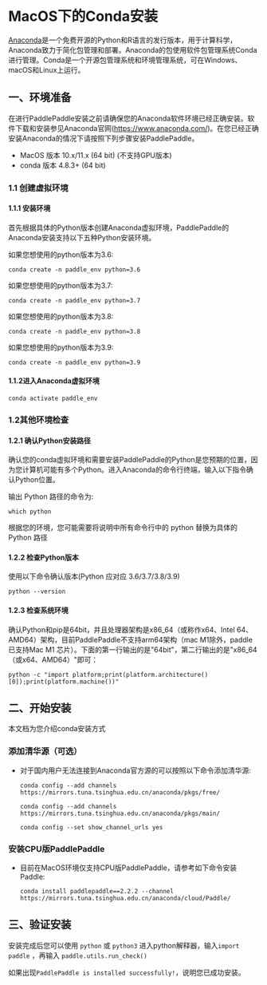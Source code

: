 # MacOS下的Conda安装

[Anaconda](https://www.anaconda.com/)是一个免费开源的Python和R语言的发行版本，用于计算科学，Anaconda致力于简化包管理和部署。Anaconda的包使用软件包管理系统Conda进行管理。Conda是一个开源包管理系统和环境管理系统，可在Windows、macOS和Linux上运行。

## 一、环境准备

在进行PaddlePaddle安装之前请确保您的Anaconda软件环境已经正确安装。软件下载和安装参见Anaconda官网(https://www.anaconda.com/)。在您已经正确安装Anaconda的情况下请按照下列步骤安装PaddlePaddle。

* MacOS 版本 10.x/11.x (64 bit) (不支持GPU版本)
* conda 版本 4.8.3+ (64 bit)

### 1.1 创建虚拟环境

#### 1.1.1 安装环境

首先根据具体的Python版本创建Anaconda虚拟环境，PaddlePaddle的Anaconda安装支持以下五种Python安装环境。


如果您想使用的python版本为3.6:

```
conda create -n paddle_env python=3.6
```

如果您想使用的python版本为3.7:

```
conda create -n paddle_env python=3.7
```

如果您想使用的python版本为3.8:

```
conda create -n paddle_env python=3.8
```

如果您想使用的python版本为3.9:

```
conda create -n paddle_env python=3.9
```


#### 1.1.2进入Anaconda虚拟环境


```
conda activate paddle_env
```



### 1.2其他环境检查

#### 1.2.1 确认Python安装路径

确认您的conda虚拟环境和需要安装PaddlePaddle的Python是您预期的位置，因为您计算机可能有多个Python。进入Anaconda的命令行终端，输入以下指令确认Python位置。

输出 Python 路径的命令为:

```
which python
```

根据您的环境，您可能需要将说明中所有命令行中的 python 替换为具体的 Python 路径



#### 1.2.2 检查Python版本

使用以下命令确认版本(Python 应对应 3.6/3.7/3.8/3.9)

```
python --version
```



#### 1.2.3 检查系统环境

确认Python和pip是64bit，并且处理器架构是x86_64（或称作x64、Intel 64、AMD64）架构，目前PaddlePaddle不支持arm64架构（mac M1除外，paddle 已支持Mac M1 芯片）。下面的第一行输出的是"64bit"，第二行输出的是"x86_64（或x64、AMD64）"即可：


```
python -c "import platform;print(platform.architecture()[0]);print(platform.machine())"
```


## 二、开始安装

本文档为您介绍conda安装方式

### 添加清华源（可选）

* 对于国内用户无法连接到Anaconda官方源的可以按照以下命令添加清华源:

  ```
  conda config --add channels https://mirrors.tuna.tsinghua.edu.cn/anaconda/pkgs/free/
  ```
  ```
  conda config --add channels https://mirrors.tuna.tsinghua.edu.cn/anaconda/pkgs/main/
  ```
  ```
  conda config --set show_channel_urls yes
  ```

### 安装CPU版PaddlePaddle

* 目前在MacOS环境仅支持CPU版PaddlePaddle，请参考如下命令安装Paddle:

  ```
  conda install paddlepaddle==2.2.2 --channel https://mirrors.tuna.tsinghua.edu.cn/anaconda/cloud/Paddle/
  ```

## **三、验证安装**

安装完成后您可以使用 `python` 或 `python3` 进入python解释器，输入`import paddle` ，再输入
 `paddle.utils.run_check()`

如果出现`PaddlePaddle is installed successfully!`，说明您已成功安装。
